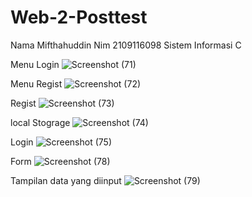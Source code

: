# Web-2-Posttest

Nama Mifthahuddin
Nim 2109116098
Sistem Informasi C

Menu Login
![Screenshot (71)](https://user-images.githubusercontent.com/90958608/227744839-44b12a40-f334-47ae-ae1f-23f41865ff91.png)

Menu Regist
![Screenshot (72)](https://user-images.githubusercontent.com/90958608/227744877-7a40f740-3fc6-4e7a-bf22-a5c1cf9dcac1.png)

Regist
![Screenshot (73)](https://user-images.githubusercontent.com/90958608/227744899-5c0b6570-a631-4f5f-b096-f8afeab925d5.png)

local Stograge
![Screenshot (74)](https://user-images.githubusercontent.com/90958608/227744919-04a68594-2cb8-4837-b8a5-3afe4f20862c.png)

Login
![Screenshot (75)](https://user-images.githubusercontent.com/90958608/227744973-856e3b8d-aee6-44e9-a052-50adfede3251.png)


Form
![Screenshot (78)](https://user-images.githubusercontent.com/90958608/227745052-e5babf1a-9aa1-4c22-92f7-e21bfbcfcaed.png)

Tampilan data yang diinput
![Screenshot (79)](https://user-images.githubusercontent.com/90958608/227745081-a2829aae-0bce-4945-a47d-b6c88fdd5c7d.png)
